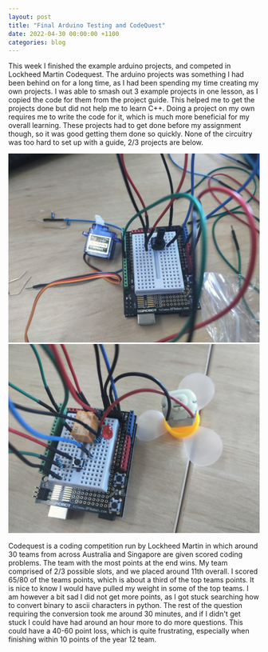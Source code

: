 ```yaml
---
layout: post
title: "Final Arduino Testing and CodeQuest"
date: 2022-04-30 00:00:00 +1100
categories: blog
---
```


This week I finished the example arduino projects, and competed in Lockheed Martin Codequest. The arduino projects was something I had been behind on for a long time, as I had been spending my time creating my own projects. I was able to smash out 3 example projects in one lesson, as I copied the code for them from the project guide. This helped me to get the projects done but did not help me to learn C++. Doing a project on my own requires me to write the code for it, which is much more beneficial for my overall learning. These projects had to get done before my assignment though, so it was good getting them done so quickly. None of the circuitry was too hard to set up with a guide, 2/3 projects are below.

<p align="center">
    <img src="assets/Final-Arduino/Circuit1.jpg"/> <img src="assets/Final-Arduino/Circuit2.jpg" />
</p>

Codequest is a coding competition run by Lockheed Martin in which around 30 teams from across Australia and Singapore are given scored coding problems. The team with the most points at the end wins. My team comprised of 2/3 possible slots, and we placed around 11th overall. I scored 65/80 of the teams points, which is about a third of the top teams points. It is nice to know I would have pulled my weight in some of the top teams. I am however a bit sad I did not get more points, as I got stuck searching how to convert binary to ascii characters in python. The rest of the question requiring the conversion took me around 30 minutes, and if I didn't get stuck I could have had around an hour more to do more questions. This could have a 40-60 point loss, which is quite frustrating, especially when finishing within 10 points of the year 12 team. 